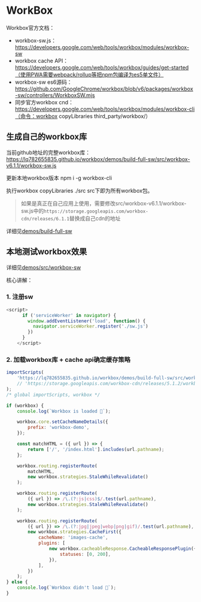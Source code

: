 # WorkBox

Workbox官方文档：
* workbox-sw.js：https://developers.google.com/web/tools/workbox/modules/workbox-sw
* workbox cache API： https://developers.google.com/web/tools/workbox/guides/get-started（使用PWA需要webpack/rollup等把npm包编译为es5单文件）
* workbox-sw es6源码：https://github.com/GoogleChrome/workbox/blob/v6/packages/workbox-sw/controllers/WorkboxSW.mjs
* 同步官方workbox cnd：https://developers.google.com/web/tools/workbox/modules/workbox-cli（命令：workbox copyLibraries third_party/workbox/）


## 生成自己的workbox库

当前github地址的完整workbox库：https://lq782655835.github.io/workbox/demos/build-full-sw/src/workbox-v6.1.1/workbox-sw.js

更新本地workbox版本 npm i -g workbox-cli

执行workbox copyLibraries ./src    src下即为所有workbox包。

> 如果是真正在自己应用上使用，需要修改src/workbox-v6.1.1/workbox-sw.js中的`https://storage.googleapis.com/workbox-cdn/releases/6.1.1`替换成自己cdn的地址


详细见[demos/build-full-sw](./demos/build-full-sw/readme.md)


## 本地测试workbox效果

详细见[demos/src/workbox-sw](./demos/src/workbox-mobile/index.html)

核心讲解：

### 1. 注册sw

``` js
<script>
      if ('serviceWorker' in navigator) {
        window.addEventListener('load', function() {
          navigator.serviceWorker.register('./sw.js')
        })
      }
    </script>
```

### 2. 加载workbox库 + cache api确定缓存策略

``` js
importScripts(
	'https://lq782655835.github.io/workbox/demos/build-full-sw/src/workbox-v6.1.1/workbox-sw.js' // 自己库
	// 'https://storage.googleapis.com/workbox-cdn/releases/5.1.2/workbox-sw.js' // 官方库
);
/* global importScripts, workbox */

if (workbox) {
	console.log(`Workbox is loaded 🎉`);

	workbox.core.setCacheNameDetails({
		prefix: 'workbox-demo',
	});

	const matchHTML = ({ url }) => {
		return ['/', '/index.html'].includes(url.pathname);
	};

	workbox.routing.registerRoute(
		matchHTML,
		new workbox.strategies.StaleWhileRevalidate()
	);

	workbox.routing.registerRoute(
		({ url }) => /\.(?:js|css)$/.test(url.pathname),
		new workbox.strategies.StaleWhileRevalidate()
	);

	workbox.routing.registerRoute(
		({ url }) => /\.(?:jpg|jpeg|webp|png|gif)/.test(url.pathname),
		new workbox.strategies.CacheFirst({
			cacheName: 'images-cache',
			plugins: [
				new workbox.cacheableResponse.CacheableResponsePlugin({
					statuses: [0, 200],
				}),
			],
		})
	);
} else {
	console.log(`Workbox didn't load 😬`);
}

```
